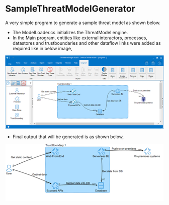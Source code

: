 # SampleThreatModelGenerator

A very simple program to generate a sample threat model as shown below.

- The ModelLoader.cs initializes the ThreatModel engine.
- In the Main program, entities like external interactors, processes, datastores and trustboundaries and other dataflow links were added as required like in below image,


![A Sample Model](./Resources/sample.png)

- Final output that will be generated is as shown below,


![Output.png](./Resources/output.png)
